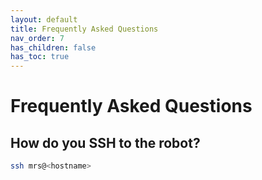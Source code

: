 ```yaml
---
layout: default
title: Frequently Asked Questions
nav_order: 7
has_children: false
has_toc: true
---
```


# Frequently Asked Questions

## How do you SSH to the robot?

```bash
ssh mrs@<hostname>
```
